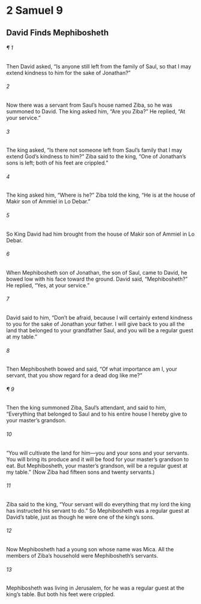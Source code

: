 # 2 Samuel 9
## David Finds Mephibosheth
###### ¶ 1
Then David asked, “Is anyone still left from the family of Saul, so that I may extend kindness to him for the sake of Jonathan?”
###### 2
Now there was a servant from Saul’s house named Ziba, so he was summoned to David. The king asked him, “Are you Ziba?” He replied, “At your service.”
###### 3
The king asked, “Is there not someone left from Saul’s family that I may extend God’s kindness to him?” Ziba said to the king, “One of Jonathan’s sons is left; both of his feet are crippled.”
###### 4
The king asked him, “Where is he?” Ziba told the king, “He is at the house of Makir son of Ammiel in Lo Debar.”
###### 5
So King David had him brought from the house of Makir son of Ammiel in Lo Debar.
###### 6
When Mephibosheth son of Jonathan, the son of Saul, came to David, he bowed low with his face toward the ground. David said, “Mephibosheth?” He replied, “Yes, at your service.”
###### 7
David said to him, “Don’t be afraid, because I will certainly extend kindness to you for the sake of Jonathan your father. I will give back to you all the land that belonged to your grandfather Saul, and you will be a regular guest at my table.”
###### 8
Then Mephibosheth bowed and said, “Of what importance am I, your servant, that you show regard for a dead dog like me?”
###### ¶ 9
Then the king summoned Ziba, Saul’s attendant, and said to him, “Everything that belonged to Saul and to his entire house I hereby give to your master’s grandson.
###### 10
“You will cultivate the land for him—you and your sons and your servants. You will bring its produce and it will be food for your master’s grandson to eat. But Mephibosheth, your master’s grandson, will be a regular guest at my table.” (Now Ziba had fifteen sons and twenty servants.)
###### 11
Ziba said to the king, “Your servant will do everything that my lord the king has instructed his servant to do.” So Mephibosheth was a regular guest at David’s table, just as though he were one of the king’s sons.
###### 12
Now Mephibosheth had a young son whose name was Mica. All the members of Ziba’s household were Mephibosheth’s servants.
###### 13
Mephibosheth was living in Jerusalem, for he was a regular guest at the king’s table. But both his feet were crippled.
